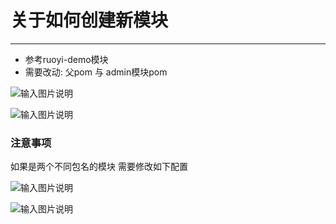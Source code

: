 # 关于如何创建新模块
- - -
* 参考ruoyi-demo模块
* 需要改动: 父pom 与 admin模块pom

![输入图片说明](https://foruda.gitee.com/images/1678976440419705039/c0a1f3a7_1766278.png "屏幕截图")

![输入图片说明](https://foruda.gitee.com/images/1678976444237046987/e85071d1_1766278.png "屏幕截图")

### 注意事项
如果是两个不同包名的模块 需要修改如下配置

![输入图片说明](https://foruda.gitee.com/images/1719813861680271619/82435586_1766278.png "屏幕截图")

![输入图片说明](https://foruda.gitee.com/images/1692006501957936219/059f8526_1766278.png "屏幕截图")
